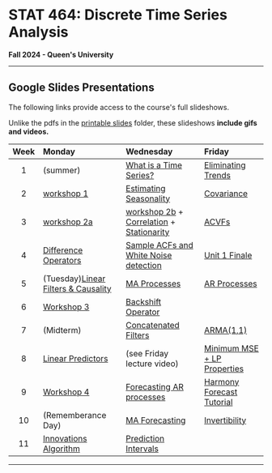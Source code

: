 # STAT 464: Discrete Time Series Analysis
**Fall 2024 - Queen's University**

---


## Google Slides Presentations

The following links provide access to the course's full slideshows.

Unlike the pdfs in the [printable slides](https://github.com/skyepaphora/TimeSeries_FA24/tree/main/Printable_Slides) folder, these slideshows **include gifs and videos.**

| Week   | Monday     | Wednesday  | Friday     |
|:------:|:-----------|:-----------|:-----------|
| 1      | (summer)   | [What is a Time Series?](https://docs.google.com/presentation/d/1g-OGQTh_g2aNg0lSEX-dvQVbnzPqPLODM2g6LH18bW4/edit?usp=sharing) | [Eliminating Trends](https://docs.google.com/presentation/d/1FGfncxANPGrMabziSMltRtQReDQqf7V8f-vRPyC1R4M/edit?usp=sharing) | 
| 2      | [workshop 1](https://github.com/skyepaphora/TimeSeries_FA24/tree/main/Workshop_Files/Workshop_1) | [Estimating Seasonality](https://docs.google.com/presentation/d/1niDz6BFsiT_4ndiJrSq0pzmh5qmhftUYWsqSdaLoRs8/edit?usp=sharing) | [Covariance](https://docs.google.com/presentation/d/1qal1azxd1VVXZRc2nhlW15UqmKE663kCRTlvKNvuPdE/edit?usp=sharing) |
| 3      | [workshop 2a](https://github.com/skyepaphora/TimeSeries_FA24/tree/main/Workshop_Files/Workshop_2) | [workshop 2b](https://github.com/skyepaphora/TimeSeries_FA24/tree/main/Workshop_Files/Workshop_2) + [Correlation](https://docs.google.com/presentation/d/1JYyMsLhCc1lapr8aDQPZdKD5yo8XU88zzjZ6NJhCX-s/edit?usp=sharing) + [Stationarity](https://docs.google.com/presentation/d/19HfKOL-80LWcTmQsbRdctlrVntZrEel2pO6Xze2vf-o/edit?usp=sharing)| [ACVFs](https://docs.google.com/presentation/d/1KPGbE5K8i_rp-U8kZjLWPffVsa8FHFON37lpU5oH7ok/edit?usp=sharing) |
| 4      | [Difference Operators](https://docs.google.com/presentation/d/1dZi1v7GYcI8x3-lp-IPAqn4w-9RllMiR3at4qomCtdo/edit?usp=sharing) | [Sample ACFs and White Noise detection](https://docs.google.com/presentation/d/1NzLiEPo4eKhv5jhOI87bbBewXTJ_yLKjNzirYCc0hDQ/edit?usp=sharing) | [Unit 1 Finale](https://docs.google.com/presentation/d/1JgmTFxunTuERCOnY6yn9aR-h3xTiSEdpB04S8rl4OYE/edit?usp=sharing) |
| 5      | (Tuesday)[Linear Filters \& Causality](https://docs.google.com/presentation/d/1td6L-J2QOFI2LwVrzaB4oylOJu5ZjJNr0GE5ZbI3_s0/edit?usp=sharing) | [MA Processes](https://docs.google.com/presentation/d/1gS04tE9nomCC1QSs-VmI4UfAXUDuMOqAxFJ-eY4bsIA/edit?usp=sharing) |[AR Processes](https://docs.google.com/presentation/d/16Ep2ZcQs1iKR0mqwAucSYsYkblGRFRdYTrMer5JptY0/edit?usp=sharing)|
| 6      | [Workshop 3](https://github.com/skyepaphora/TimeSeries_FA24/tree/main/Workshop_Files/Workshop_3) | [Backshift Operator](https://docs.google.com/presentation/d/1CgYQL6sVJi7zyXT96F28rc0HqwnYH7FcrFK9cdH6hZE/edit?usp=sharing) |                                         
| 7      | (Midterm)  | [Concatenated Filters](https://docs.google.com/presentation/d/1EcGuL_j6HqgizHwCvF3cQc57RFtgmFjn-ZzzNOpCrAY/edit?usp=sharing)| [ARMA(1,1)](https://docs.google.com/presentation/d/1cG9vtgPmuX8VgeM1CHDL6hU4oUDeFW0Cgk4EKvntWqw/edit?usp=sharing) |
| 8      | [Linear Predictors](https://docs.google.com/presentation/d/1ismTMcFwJ-AqMqY7zvTMt_zrpiLS3xwYjo9aLsVyDEM/edit?usp=sharing)| (see Friday lecture video) | [Minimum MSE + LP Properties](https://docs.google.com/presentation/d/1O2XDX1XABZ_X5iO6v3UN2oQZq9-v2CMS5Ao48ljaMFs/edit?usp=sharing) |
| 9      | [Workshop 4](https://github.com/skyepaphora/TimeSeries_FA24/tree/main/Workshop_Files/Workshop_4) | [Forecasting AR processes](https://docs.google.com/presentation/d/1SQ5vnIGgI0bMRmZFBihFnNpEi_HvbcrHV3dq7rabNk4/edit?usp=sharing) | [Harmony Forecast Tutorial](https://github.com/skyepaphora/TimeSeries_FA24/blob/main/Homework/Room_3/HarmonyForecast_Tutorial.pdf) |
| 10     | (Rememberance Day) | [MA Forecasting](https://docs.google.com/presentation/d/1mDenOVtq6BJJCCu_ebvpiuFGUpdxhXaeBSZyLRCP-6I/edit?usp=sharing) | [Invertibility](https://docs.google.com/presentation/d/1RUsovumtu4P6pYC9e8bgvdViiaURwK_vlKF7uAmio1Q/edit?usp=sharing) |
| 11     | [Innovations Algorithm](https://docs.google.com/presentation/d/1gcTLor8hBACxwvwJXbkbuZmkH99ez1TzFNNZID8LZ7Y/edit?usp=sharing) | [Prediction Intervals](https://docs.google.com/presentation/d/1bIqI6FHE0OdfiObydUBODQKC8CNONx1n7bUjlFrgYIk/edit?usp=sharing) |
---
  














